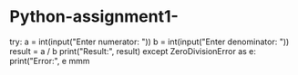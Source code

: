# Python-assignment1-
try:
    a = int(input("Enter numerator: "))
    b = int(input("Enter denominator: "))
    result = a / b
    print("Result:", result)
except ZeroDivisionError as e:
    print("Error:", e
mmm
